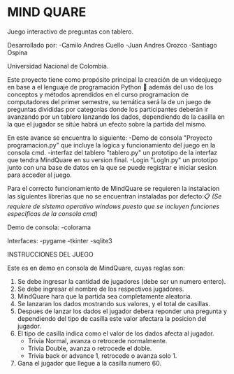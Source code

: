 ﻿# MIND QUARE 
 Juego interactivo de preguntas con tablero.

Desarrollado por:
    -Camilo Andres Cuello
    -Juan Andres Orozco
    -Santiago Ospina

Universidad Nacional de Colombia.

Este proyecto tiene como propósito principal la creación de un videojuego en base a el lenguaje de programación Python :snake: además del uso de los conceptos y métodos aprendidos en el curso programacion de computadores del primer semestre, su temática será la de un juego de preguntas divididas por categorías donde los participantes deberán ir avanzando por un tablero lanzando los dados, dependiendo de la casilla en la que el jugador se sitúe habrá un efecto sobre la partida del mismo. 

En este avance se encuentra lo siguiente:
-Demo de consola "Proyecto programacion.py" que incluye la logica y funcionamiento del juego en la consola cmd.
-interfaz del tablero "tablero.py" un prototipo de la interfaz que tendra MindQuare en su version final.
-Login "LogIn.py" un prototipo junto con una base de datos en la que se puede registrar e iniciar sesion para acceder al juego.

Para el correcto funcionamiento de MindQuare se requieren la instalacion las siguientes librerias que no se encuentran instaladas por defecto:📋
_(Se requiere de sistema operativo windows puesto que se incluyen funciones especificas de la consola cmd)_

Demo de consola:
-colorama

Interfaces:
-pygame
-tkinter
-sqlite3

INSTRUCCIONES DEL JUEGO

Este es en demo en consola de MindQuare, cuyas reglas son:
1) Se debe ingresar la cantidad de jugadores (debe ser un numero entero).
2) Se debe ingresar el nombre de los respectivos jugadores.
3) MindQuare hara que la partida sea completamente aleatoria.
3) Se lanzaran los dados mostrando sus valores, y el total de casillas.
4) Despues de lanzar los dados el jugador debera reponder una pregunta y dependiendo del tipo
   de casilla este valor afectara la posicion del jugador.
5) El tipo de casilla indica como el valor de los dados afecta al jugador.
   - Trivia Normal, avanza o retrocede normalmente.
   - Trivia Double, avanza o retrocede el doble.
   - Trivia back or advance 1, retrocede o avanza solo 1.
6) Gana el jugador que llegue a la casilla numero 60.
